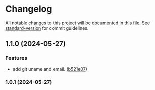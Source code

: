 # Changelog

All notable changes to this project will be documented in this file. See [standard-version](https://github.com/conventional-changelog/standard-version) for commit guidelines.

## 1.1.0 (2024-05-27)


### Features

* add git uname and email. ([b521e07](https://github.com/elytica/hierarchical-csv-to-json/commit/b521e07638097a8b586edd142794924284410fc9))

### 1.0.1 (2024-05-27)
